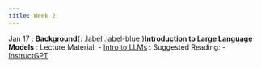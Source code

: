 ```yaml
---
title: Week 2
---
```


Jan 17
: **Background**{: .label .label-blue }**Introduction to Large Language Models**
: Lecture Material: 
    - [Intro to LLMs](../assets/lectures/L3_llm.pptx)
: Suggested Reading: 
    - [InstructGPT](https://arxiv.org/abs/2203.02155)
    
